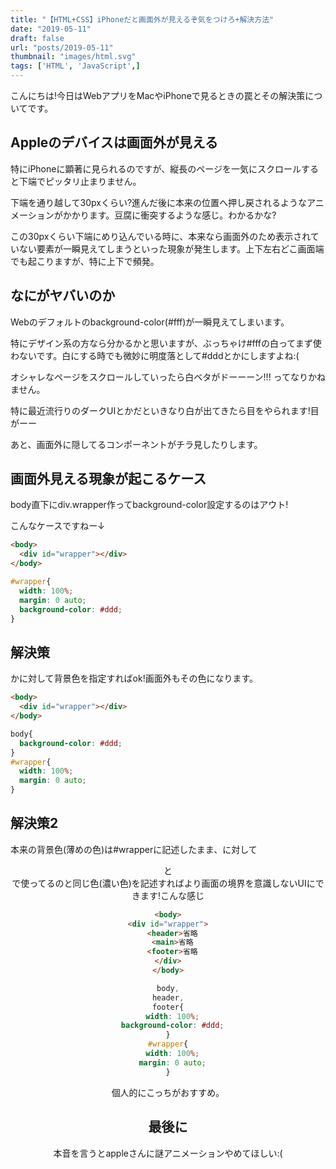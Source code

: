```yaml
---
title: "【HTML+CSS】iPhoneだと画面外が見えるぞ気をつけろ+解決方法"
date: "2019-05-11"
draft: false
url: "posts/2019-05-11"
thumbnail: "images/html.svg"
tags: ['HTML', 'JavaScript',]
---
```


こんにちは!今日はWebアプリをMacやiPhoneで見るときの罠とその解決策についてです。

## Appleのデバイスは画面外が見える

特にiPhoneに顕著に見られるのですが、縦長のページを一気にスクロールすると下端でピッタリ止まりません。

下端を通り越して30pxくらい?進んだ後に本来の位置へ押し戻されるようなアニメーションがかかります。豆腐に衝突するような感じ。わかるかな?

この30pxくらい下端にめり込んでいる時に、本来なら画面外のため表示されていない要素が一瞬見えてしまうといった現象が発生します。上下左右どこ画面端でも起こりますが、特に上下で頻発。

## なにがヤバいのか

Webのデフォルトのbackground-color(#fff)が一瞬見えてしまいます。

特にデザイン系の方なら分かるかと思いますが、ぶっちゃけ#fffの白ってまず使わないです。白にする時でも微妙に明度落として#dddとかにしますよね:(

オシャレなページをスクロールしていったら白ベタがドーーーン!!!
ってなりかねません。

特に最近流行りのダークUIとかだといきなり白が出てきたら目をやられます!目がーー

あと、画面外に隠してるコンポーネントがチラ見したりします。


## 画面外見える現象が起こるケース

body直下にdiv.wrapper作ってbackground-color設定するのはアウト!

こんなケースですねー↓

```html
<body>
  <div id="wrapper"></div>
</body>
```
```css
#wrapper{
  width: 100%;
  margin: 0 auto;
  background-color: #ddd;
}
```

## 解決策

<body>か<html>に対して背景色を指定すればok!画面外もその色になります。
  
```html
<body>
  <div id="wrapper"></div>
</body>
```
```css
body{
  background-color: #ddd;
}
#wrapper{
  width: 100%;
  margin: 0 auto;
}
```
  
## 解決策2

本来の背景色(薄めの色)は#wrapperに記述したまま、<body>に対して<header>と<footer>で使ってるのと同じ色(濃い色)を記述すればより画面の境界を意識しないUIにできます!こんな感じ
  
  ```html
<body>
  <div id="wrapper">
    <header>省略
    <main>省略
    <footer>省略
  </div>
</body>
```
```css
body,
header,
footer{
  width: 100%;
  background-color: #ddd;
}
#wrapper{
  width: 100%;
  margin: 0 auto;
}
```

個人的にこっちがおすすめ。

## 最後に

本音を言うとappleさんに謎アニメーションやめてほしい:(